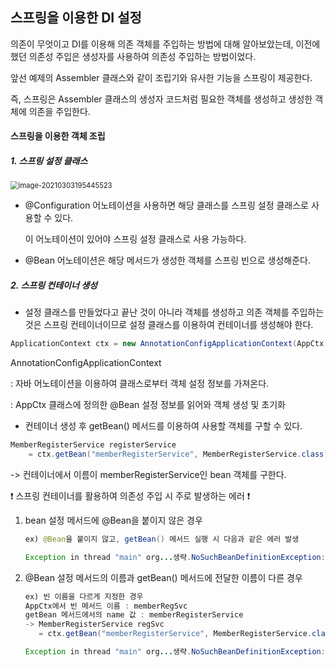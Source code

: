 ## 스프링을 이용한 DI 설정

의존이 무엇이고 DI를 이용해 의존 객체를 주입하는 방법에 대해 알아보았는데, 이전에 했던 의존성 주입은 생성자를 사용하여 의존성 주입하는 방법이었다.

앞선 예제의 Assembler 클래스와 같이 조립기와 유사한 기능을 스프링이 제공한다. 

즉, 스프링은 Assembler 클래스의 생성자 코드처럼 필요한 객체를 생성하고 생성한 객체에 의존을 주입한다. 



#### 스프링을 이용한 객체 조립

##### 1. 스프링 설정 클래스 

<img src="C:\Users\The Jeong\AppData\Roaming\Typora\typora-user-images\image-20210303195445523.png" alt="image-20210303195445523" style="zoom:80%;" />

- @Configuration 어노테이션을 사용하면 해당 클래스를 스프링 설정 클래스로 사용할 수 있다. 

  이 어노테이션이 있어야 스프링 설정 클래스로 사용 가능하다.

- @Bean 어노테이션은 해당 메서드가 생성한 객체를 스프링 빈으로 생성해준다. 



##### 2. 스프링 컨테이너 생성

- 설정 클래스를 만들었다고 끝난 것이 아니라 객체를 생성하고 의존 객체를 주입하는 것은 스프링 컨테이너이므로 설정 클래스를 이용하여 컨테이너를 생성해야 한다.

  

```java
ApplicationContext ctx = new AnnotationConfigApplicationContext(AppCtx.class)
```

AnnotationConfigApplicationContext

: 자바 어노테이션을 이용하여 클래스로부터 객체 설정 정보를 가져온다. 

: AppCtx 클래스에 정의한 @Bean 설정 정보를 읽어와 객체 생성 및 초기화



- 컨테이너 생성 후 getBean() 메서드를 이용하여 사용할 객체를 구할 수 있다.

```java
MemberRegisterService registerService 
    = ctx.getBean("memberRegisterService", MemberRegisterService.class);
```

-> 컨테이너에서 이름이 memberRegisterService인 bean 객체를 구한다.



:exclamation: 스프링 컨테이너를 활용하여 의존성 주입 시 주로 발생하는 에러 :exclamation:

1. bean 설정 메서드에 @Bean을 붙이지 않은 경우

   ```java
   ex) @Bean을 붙이지 않고, getBean() 메서드 실행 시 다음과 같은 에러 발생
   
   Exception in thread "main" org...생략.NoSuchBeanDefinitionException: No bean named "어쩌구" available
   ```

   

2. @Bean 설정 메서드의 이름과 getBean() 메서드에 전달한 이름이 다른 경우

   ```java
   ex) 빈 이름을 다르게 지정한 경우
   AppCtx에서 빈 메서드 이름 : memberRegSvc
   getBean 메서드에서의 name 값 : memberRegisterService
   -> MemberRegisterService regSvc 
   	  = ctx.getBean("memberRegisterService", MemberRegisterService.class);
   
   Exception in thread "main" org...생략.NoSuchBeanDefinitionException: No bean named "memberRegisterService" available
   ```

   

